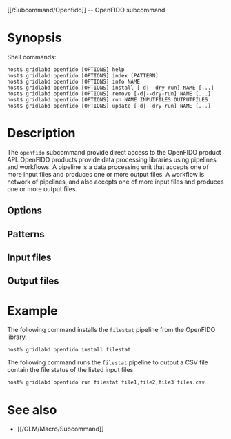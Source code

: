[[/Subcommand/Openfido]] -- OpenFIDO subcommand

# Synopsis

Shell commands:
~~~
host$ gridlabd openfido [OPTIONS] help
host$ gridlabd openfido [OPTIONS] index [PATTERN]
host$ gridlabd openfido [OPTIONS] info NAME
host$ gridlabd openfido [OPTIONS] install [-d|--dry-run] NAME [...]
host$ gridlabd openfido [OPTIONS] remove [-d|--dry-run] NAME [...]
host$ gridlabd openfido [OPTIONS] run NAME INPUTFILES OUTPUTFILES
host$ gridlabd openfido [OPTIONS] update [-d|--dry-run] NAME [...]
~~~

# Description

The `openfido` subcommand provide direct access to the OpenFIDO product API.  OpenFIDO products provide
data processing libraries using pipelines and workflows.  A pipeline is a data processing unit that accepts
one of more input files and produces one or more output files.  A workflow is network of pipelines, and also
accepts one of more input files and produces one or more output files.

## Options

## Patterns

## Input files

## Output files

# Example

The following command installs the `filestat` pipeline from the OpenFIDO library.

~~~
host% gridlabd openfido install filestat
~~~

The following command runs the `filestat` pipeline to output a CSV file contain the file status of the 
listed input files.

~~~
host% gridlabd openfido run filestat file1,file2,file3 files.csv
~~~

# See also

* [[/GLM/Macro/Subcommand]]

